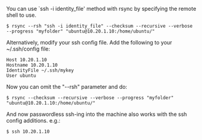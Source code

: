 You can use `ssh -i identity_file' method with rsync by specifying the
remote shell to use.
```
$ rsync --rsh "ssh -i identity_file" --checksum --recursive --verbose --progress "myfolder" "ubuntu@10.20.1.10:/home/ubuntu/"
```

Alternatively, modify your ssh config file. Add the following to your ~/.ssh/config file:
```
Host 10.20.1.10
Hostname 10.20.1.10
IdentityFile ~/.ssh/mykey
User ubuntu
```

Now you can omit the "--rsh" parameter and do:
```
$ rsync --checksum --recursive --verbose --progress "myfolder" "ubuntu@10.20.1.10:/home/ubuntu/"
```

And now passwordless ssh-ing into the machine also works with the ssh config additions. e.g.:
```
$ ssh 10.20.1.10
```